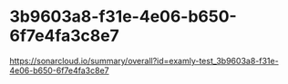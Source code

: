 # 3b9603a8-f31e-4e06-b650-6f7e4fa3c8e7
https://sonarcloud.io/summary/overall?id=examly-test_3b9603a8-f31e-4e06-b650-6f7e4fa3c8e7
